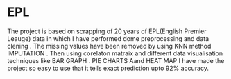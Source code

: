 # EPL
The project is based on scrapping of 20 years of EPL(English Premier Leauge) data in which I have performed dome preprocessing and data clening . The missing values have been removed by using KNN method IMPUTATION  . Then using corelaton matraix and different data visualisation techniques like BAR GRAPH . PIE CHARTS Aand HEAT MAP I have made the project so easy to use that it tells exact prediction upto 92% accuracy.

